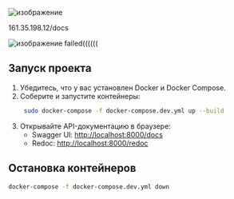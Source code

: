 ![изображение](https://github.com/user-attachments/assets/e36e1105-a3b8-4073-8b37-70ae30f2db77)

161.35.198.12/docs

![изображение](https://github.com/user-attachments/assets/53e64f3c-953d-48cd-920c-6031a03a8c22)
failed((((((

## Запуск проекта

1. Убедитесь, что у вас установлен Docker и Docker Compose.
2. Соберите и запустите контейнеры:
   ```sh
    sudo docker-compose -f docker-compose.dev.yml up --build
   ```
3. Открывайте API-документацию в браузере:
   - Swagger UI: [http://localhost:8000/docs](http://localhost:8000/docs)
   - Redoc: [http://localhost:8000/redoc](http://localhost:8000/redoc)

## Остановка контейнеров

```sh
docker-compose -f docker-compose.dev.yml down
```
